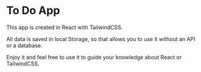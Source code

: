 # To Do App
This app is created in React with TailwindCSS.

All data is saved in local Storage, so that allows you to use it without an API or a database.

Enjoy it and feel free to use it to guide your knowledge about React or TailwindCSS.